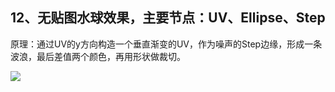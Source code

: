 ## 12、无贴图水球效果，主要节点：UV、Ellipse、Step
原理：通过UV的y方向构造一个垂直渐变的UV，作为噪声的Step边缘，形成一条波浪，最后差值两个颜色，再用形状做裁切。

![](20200824180456436.gif)